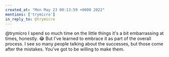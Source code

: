 ```yaml
---
created_at: "Mon May 23 00:13:59 +0000 2022"
mentions: ['trymicro']
in_reply_to: @trymicro
---
```


@trymicro I spend so much time on the little things it's a bit embarrassing at times, honestly. 😂 But I've learned to embrace it as part of the overall process. I see so many people talking about the successes, but those come after the mistakes. You've got to be willing to make them.